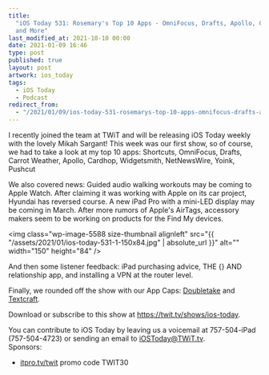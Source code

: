 ```yaml
---
title:
  "iOS Today 531: Rosemary's Top 10 Apps - OmniFocus, Drafts, Apollo, Cardhop,
  and More"
last_modified_at: 2021-10-10 00:00
date: 2021-01-09 16:46
type: post
published: true
layout: post
artwork: ios_today
tags:
  - iOS Today
  - Podcast
redirect_from:
  - "/2021/01/09/ios-today-531-rosemarys-top-10-apps-omnifocus-drafts-apollo-cardhop-and-more.html"
---
```



  I recently joined the team at TWiT and will be releasing iOS Today weekly with
  the lovely Mikah Sargant! This week was our first show, so of course, we had
  to take a look at my top 10 apps: Shortcuts, OmniFocus, Drafts, Carrot
  Weather, Apollo, Cardhop, Widgetsmith, NetNewsWire, Yoink, Pushcut  

<!--more-->

  We also covered news: Guided audio walking workouts may be coming to Apple
  Watch. After claiming it was working with Apple on its car project, Hyundai
  has reversed course. A new iPad Pro with a mini-LED display may be coming in
  March. After more rumors of Apple's AirTags, accessory makers seem to be
  working on products for the Find My devices.  

  <img
    class="wp-image-5588 size-thumbnail alignleft"
    src="{{ "/assets/2021/01/ios-today-531-1-150x84.jpg" | absolute_url }}"
    alt=""
    width="150"
    height="84"
  />  

  And then some listener feedback: iPad purchasing advice, THE {} AND
  relationship app, and installing a VPN at the router level.  

  Finally, we rounded off the show with our App Caps:
  <a href="http://apple.co/3s9fuDZ">Doubletake</a> and
  <a href="https://apple.co/399wgKF">Textcraft</a>.  

  Download or subscribe to this show at
  <a href="https://twit.tv/shows/ios-today">https://twit.tv/shows/ios-today</a>.  

  You can contribute to iOS Today by leaving us a voicemail at 757-504-iPad
  (757-504-4723) or sending an email to
  <a href="mailto:iOSToday@TWiT.tv">iOSToday@TWiT.tv</a>.  
Sponsors:  
<ul>
  <li><a href="http://itpro.tv/twit">itpro.tv/twit</a> promo code TWIT30</li>
</ul>
